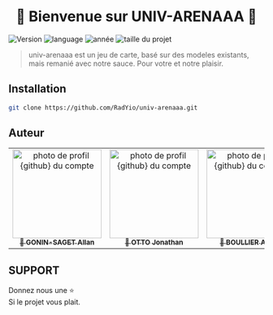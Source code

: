 <h1 align="center">👋 Bienvenue sur UNIV-ARENAAA 👋</h1>
<p>
  <img alt="Version" src="https://img.shields.io/badge/version-0.1-blue"/>
	<img alt="language" src="https://img.shields.io/badge/language-C-success"/>
	<img alt="année" src="https://img.shields.io/badge/Projet Universitaire-L2-yellow"/>
	<img alt="taille du projet" src="https://img.shields.io/github/languages/code-size/RadYio/univ-arenaaa?label=taille%20du%20projet"/>
	
</p>

> univ-arenaaa est un jeu de carte, basé sur des modeles existants, mais remanié avec notre sauce. Pour votre et notre plaisir.

## Installation

```sh
git clone https://github.com/RadYio/univ-arenaaa.git
```

## Auteur


<table >
  <tr align="center">
    <td>
			<a href="https://github.com/RadYio">
				<img src="https://avatars.githubusercontent.com/u/17927968?v=4" width="175px;" alt="photo de profil {github} du compte"/>
				<br />
				<sub>
					<b>👤 GONIN-SAGET Allan</b>
				</sub>
			</a>
			<br />
		</td>
    <td>
			<a href="https://github.com/PapyNova">
				<img src="https://avatars.githubusercontent.com/u/34213003?v=4" width="175px;" alt="photo de profil {github} du compte"/>
				<br />
				<sub>
					<b>👤 OTTO Jonathan</b>
				</sub>
			</a>
			<br />
		</td>
    <td>
			<a href="https://github.com/ArthurBlr">
				<img src="https://avatars.githubusercontent.com/u/97943017?v=4" width="175px;" alt="photo de profil {github} du compte"/>
				<br />
				<sub>
					<b>👤 BOULLIER Arthur</b>
				</sub>
			</a>
			<br />
		</td>
  </tr>
</table>

## SUPPORT

Donnez nous une ⭐️ </br>
Si le projet vous plait.

